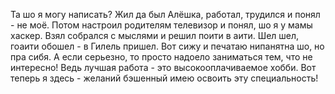 Та шо я могу написать? Жил да был Алёшка, работал, трудился и понял - не моё. Потом настроил родителям телевизор и понял, шо я у мамы хаскер. Взял собрался с мыслями и решил поити в аити. Шел шел, гоаити обошел - в Гилель пришел. Вот сижу и печатаю нипанятна шо, но пра сибя. А если серьезно, то просто надоело заниматься тем, что не интересно! Ведь лучшая работа - это высокооплачиваемое хобби. Вот теперь я здесь - желаний бэшенный имею освоить эту специальность!